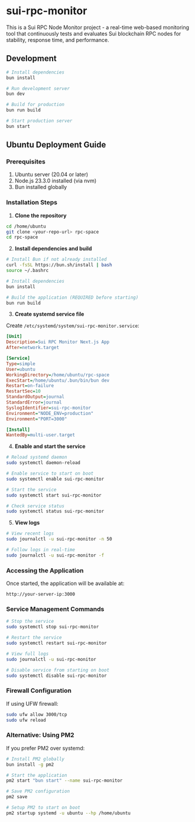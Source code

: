 # sui-rpc-monitor

This is a Sui RPC Node Monitor project - a real-time web-based monitoring tool that continuously tests and evaluates Sui blockchain RPC nodes for stability, response time, and performance.

## Development

```bash
# Install dependencies
bun install

# Run development server
bun dev

# Build for production
bun run build

# Start production server
bun start
```

## Ubuntu Deployment Guide

### Prerequisites

1. Ubuntu server (20.04 or later)
2. Node.js 23.3.0 installed (via nvm)
3. Bun installed globally

### Installation Steps

1. **Clone the repository**
```bash
cd /home/ubuntu
git clone <your-repo-url> rpc-space
cd rpc-space
```

2. **Install dependencies and build**
```bash
# Install Bun if not already installed
curl -fsSL https://bun.sh/install | bash
source ~/.bashrc

# Install dependencies
bun install

# Build the application (REQUIRED before starting)
bun run build
```

3. **Create systemd service file**

Create `/etc/systemd/system/sui-rpc-monitor.service`:

```ini
[Unit]
Description=Sui RPC Monitor Next.js App
After=network.target

[Service]
Type=simple
User=ubuntu
WorkingDirectory=/home/ubuntu/rpc-space
ExecStart=/home/ubuntu/.bun/bin/bun dev
Restart=on-failure
RestartSec=10
StandardOutput=journal
StandardError=journal
SyslogIdentifier=sui-rpc-monitor
Environment="NODE_ENV=production"
Environment="PORT=3000"

[Install]
WantedBy=multi-user.target
```

4. **Enable and start the service**
```bash
# Reload systemd daemon
sudo systemctl daemon-reload

# Enable service to start on boot
sudo systemctl enable sui-rpc-monitor

# Start the service
sudo systemctl start sui-rpc-monitor

# Check service status
sudo systemctl status sui-rpc-monitor
```

5. **View logs**
```bash
# View recent logs
sudo journalctl -u sui-rpc-monitor -n 50

# Follow logs in real-time
sudo journalctl -u sui-rpc-monitor -f
```

### Accessing the Application

Once started, the application will be available at:
```
http://your-server-ip:3000
```

### Service Management Commands

```bash
# Stop the service
sudo systemctl stop sui-rpc-monitor

# Restart the service
sudo systemctl restart sui-rpc-monitor

# View full logs
sudo journalctl -u sui-rpc-monitor

# Disable service from starting on boot
sudo systemctl disable sui-rpc-monitor
```

### Firewall Configuration

If using UFW firewall:
```bash
sudo ufw allow 3000/tcp
sudo ufw reload
```

### Alternative: Using PM2

If you prefer PM2 over systemd:

```bash
# Install PM2 globally
bun install -g pm2

# Start the application
pm2 start "bun start" --name sui-rpc-monitor

# Save PM2 configuration
pm2 save

# Setup PM2 to start on boot
pm2 startup systemd -u ubuntu --hp /home/ubuntu
```
